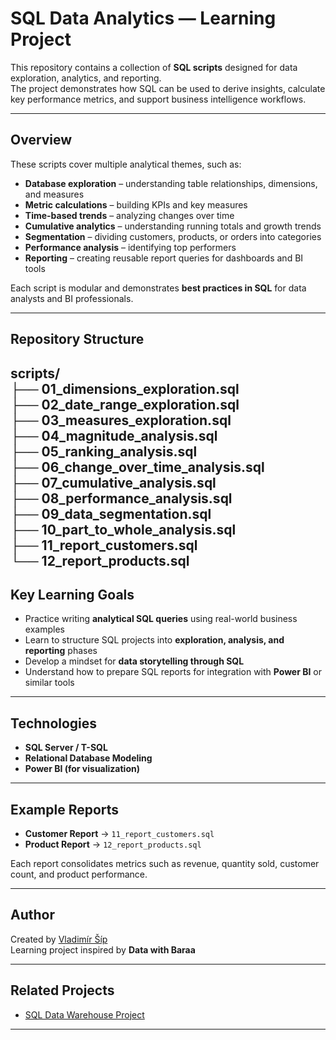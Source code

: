 # SQL Data Analytics — Learning Project

This repository contains a collection of **SQL scripts** designed for data exploration, analytics, and reporting.  
The project demonstrates how SQL can be used to derive insights, calculate key performance metrics, and support business intelligence workflows.

---

##  Overview

These scripts cover multiple analytical themes, such as:

- **Database exploration** – understanding table relationships, dimensions, and measures  
- **Metric calculations** – building KPIs and key measures  
- **Time-based trends** – analyzing changes over time  
- **Cumulative analytics** – understanding running totals and growth trends  
- **Segmentation** – dividing customers, products, or orders into categories  
- **Performance analysis** – identifying top performers  
- **Reporting** – creating reusable report queries for dashboards and BI tools  

Each script is modular and demonstrates **best practices in SQL** for data analysts and BI professionals.

---
 
##  Repository Structure

scripts/   
├── 01_dimensions_exploration.sql  
├── 02_date_range_exploration.sql  
├── 03_measures_exploration.sql  
├── 04_magnitude_analysis.sql  
├── 05_ranking_analysis.sql  
├── 06_change_over_time_analysis.sql  
├── 07_cumulative_analysis.sql  
├── 08_performance_analysis.sql  
├── 09_data_segmentation.sql  
├── 10_part_to_whole_analysis.sql  
├── 11_report_customers.sql  
└── 12_report_products.sql  
---

##  Key Learning Goals

- Practice writing **analytical SQL queries** using real-world business examples  
- Learn to structure SQL projects into **exploration, analysis, and reporting** phases  
- Develop a mindset for **data storytelling through SQL**  
- Understand how to prepare SQL reports for integration with **Power BI** or similar tools  

---

##  Technologies

- **SQL Server / T-SQL**
- **Relational Database Modeling**
- **Power BI (for visualization)**

---

##  Example Reports

- **Customer Report** → `11_report_customers.sql`  
- **Product Report** → `12_report_products.sql`  

Each report consolidates metrics such as revenue, quantity sold, customer count, and product performance.

---

##  Author

Created by [Vladimír Šíp](https://github.com/Vladsip)  
Learning project inspired by **Data with Baraa**

---

##  Related Projects

- [SQL Data Warehouse Project](https://github.com/Vladsip/sql-data-warehouse_learning_project)

---


